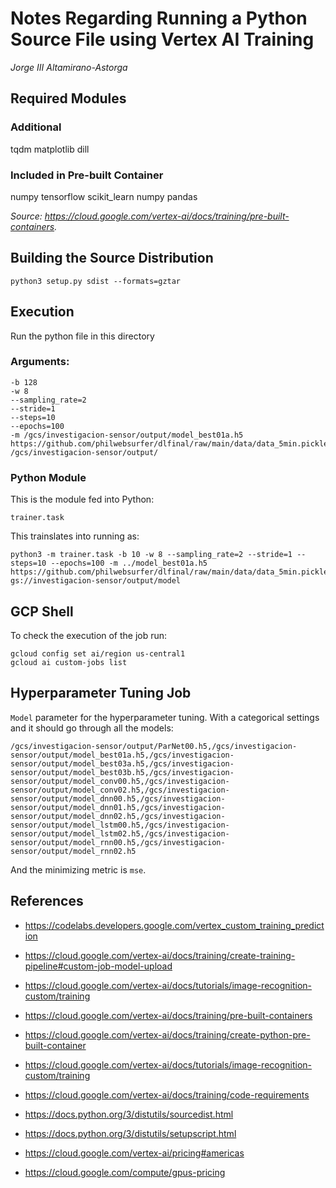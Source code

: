 # Notes Regarding Running a Python Source File using Vertex AI Training

_Jorge III Altamirano-Astorga_

## Required Modules

### Additional

tqdm matplotlib dill

### Included in Pre-built Container

numpy tensorflow scikit_learn numpy pandas 

_Source: <https://cloud.google.com/vertex-ai/docs/training/pre-built-containers>._

## Building the Source Distribution

```
python3 setup.py sdist --formats=gztar
```

## Execution

Run the python file in this directory

### Arguments:

```
-b 128
-w 8 
--sampling_rate=2 
--stride=1 
--steps=10 
--epochs=100 
-m /gcs/investigacion-sensor/output/model_best01a.h5
https://github.com/philwebsurfer/dlfinal/raw/main/data/data_5min.pickle.gz
/gcs/investigacion-sensor/output/
```

### Python Module

This is the module fed into Python:

```
trainer.task
```

This trainslates into running as:
```
python3 -m trainer.task -b 10 -w 8 --sampling_rate=2 --stride=1 --steps=10 --epochs=100 -m ../model_best01a.h5  https://github.com/philwebsurfer/dlfinal/raw/main/data/data_5min.pickle.gz gs://investigacion-sensor/output/model
```


## GCP Shell

To check the execution of the job run:

```
gcloud config set ai/region us-central1
gcloud ai custom-jobs list
```

## Hyperparameter Tuning Job

```Model``` parameter for the hyperparameter tuning. With a categorical settings and it should go through all the models:

```
/gcs/investigacion-sensor/output/ParNet00.h5,/gcs/investigacion-sensor/output/model_best01a.h5,/gcs/investigacion-sensor/output/model_best03a.h5,/gcs/investigacion-sensor/output/model_best03b.h5,/gcs/investigacion-sensor/output/model_conv00.h5,/gcs/investigacion-sensor/output/model_conv02.h5,/gcs/investigacion-sensor/output/model_dnn00.h5,/gcs/investigacion-sensor/output/model_dnn01.h5,/gcs/investigacion-sensor/output/model_dnn02.h5,/gcs/investigacion-sensor/output/model_lstm00.h5,/gcs/investigacion-sensor/output/model_lstm02.h5,/gcs/investigacion-sensor/output/model_rnn00.h5,/gcs/investigacion-sensor/output/model_rnn02.h5
```

And the minimizing metric is ```mse```.

## References

* <https://codelabs.developers.google.com/vertex_custom_training_prediction>

* <https://cloud.google.com/vertex-ai/docs/training/create-training-pipeline#custom-job-model-upload>

* <https://cloud.google.com/vertex-ai/docs/tutorials/image-recognition-custom/training>

* <https://cloud.google.com/vertex-ai/docs/training/pre-built-containers>

* <https://cloud.google.com/vertex-ai/docs/training/create-python-pre-built-container>

* <https://cloud.google.com/vertex-ai/docs/tutorials/image-recognition-custom/training>

* <https://cloud.google.com/vertex-ai/docs/training/code-requirements>

* <https://docs.python.org/3/distutils/sourcedist.html>

* <https://docs.python.org/3/distutils/setupscript.html>

* <https://cloud.google.com/vertex-ai/pricing#americas>

* <https://cloud.google.com/compute/gpus-pricing>
